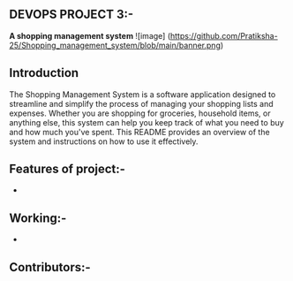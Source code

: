 ## DEVOPS PROJECT 3:-
**A shopping management system**
![image] (https://github.com/Pratiksha-25/Shopping_management_system/blob/main/banner.png)

## Introduction

The Shopping Management System is a software application designed to streamline and simplify the process of managing your shopping lists and expenses. Whether you are shopping for groceries, household items, or anything else, this system can help you keep track of what you need to buy and how much you've spent. This README provides an overview of the system and instructions on how to use it effectively.

## Features of project:-
- 

## Working:-
- 

## Contributors:-
